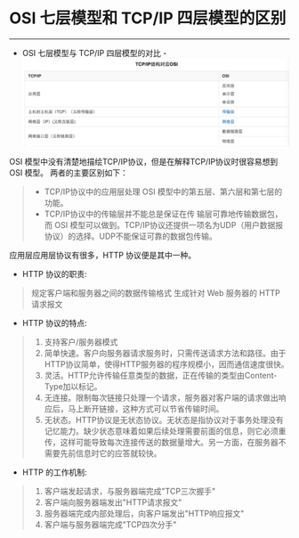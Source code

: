 # OSI 七层模型和 TCP/IP 四层模型的区别 


---
- OSI 七层模型与 TCP/IP 四层模型的对比 -
![TCP/IP vs OSI ](../images/TCP.png)

 OSI 模型中没有清楚地描绘TCP/IP协议，但是在解释TCP/IP协议时很容易想到 OSI 模型。
 两者的主要区别如下： 
 
>* TCP/IP协议中的应用层处理 OSI 模型中的第五层、第六层和第七层的功能。 
> * TCP/IP协议中的传输层并不能总是保证在传 输层可靠地传输数据包，而 OSI 模型可以做到。TCP/IP协议还提供一项名为UDP（用户数据报协议）的选择。UDP不能保证可靠的数据包传输。

应用层应用层协议有很多，HTTP 协议便是其中一种。

* HTTP 协议的职责:
>规定客户端和服务器之间的数据传输格式
>生成针对 Web 服务器的 HTTP 请求报文
* HTTP 协议的特点:
 
 > 1. 支持客户/服务器模式
 > 2. 简单快速。客户向服务器请求服务时，只需传送请求方法和路径。由于HTTP协议简单，使得HTTP服务器的程序规模小，因而通信速度很快。
 > 3. 灵活。HTTP允许传输任意类型的数据，正在传输的类型由Content-Type加以标记。
 > 4. 无连接。限制每次链接只处理一个请求，服务器对客户端的请求做出响应后，马上断开链接，这种方式可以节省传输时间。
 > 5. 无状态。HTTP协议是无状态协议。无状态是指协议对于事务处理没有记忆能力。缺少状态意味着如果后续处理需要前面的信息，则它必须重传，这样可能导致每次连接传送的数据量增大。另一方面，在服务器不需要先前信息时它的应答就较快。
* HTTP 的工作机制:
 > 1. 客户端发起请求，与服务器端完成"TCP三次握手"
 > 2. 客户端向服务器端发出"HTTP请求报文" 
 > 3. 服务器端完成内部处理后，向客户端发出"HTTP响应报文"
 > 4. 客户端与服务器端完成"TCP四次分手"













